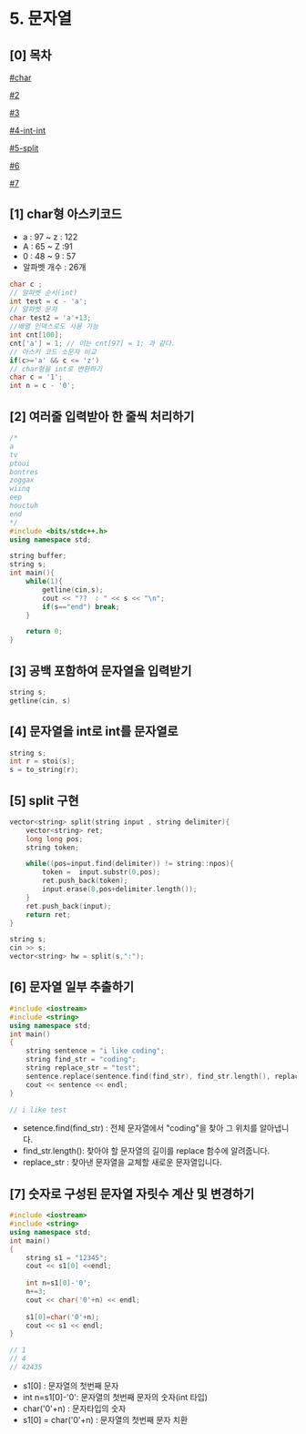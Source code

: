 # 5. 문자열

## \[0] 목차

[#char](<README (1).md#char> "mention")

[#2](<README (1).md#2> "mention")

[#3](<README (1).md#3> "mention")

[#4-int-int](<README (1).md#4-int-int> "mention")

[#5-split](<README (1).md#5-split> "mention")

[#6](<README (1).md#6> "mention")

[#7](<README (1).md#7> "mention")

## \[1] char형 아스키코드 <a href="#char" id="char"></a>

* a : 97 \~ z : 122
* A : 65 \~ Z :91
* 0 : 48 \~ 9 : 57
* 알파벳 개수 : 26개

```cpp
char c ;
// 알파벳 순서(int)
int test = c - 'a';
// 알파벳 문자
char test2 = 'a'+13;
//배열 인덱스로도 사용 가능
int cnt[100];
cnt['a'] = 1; // 이는 cnt[97] = 1; 과 같다.
// 아스키 코드 소문자 비교
if(c>='a' && c <= 'z')
// char형을 int로 변환하기
char c = '1';
int n = c - '0';
```

## \[2] 여러줄 입력받아 한 줄씩 처리하기

```cpp
/*
a
tv
ptoui
bontres
zoggax
wiinq
eep
houctuh
end
*/
#include <bits/stdc++.h>
using namespace std;

string buffer;
string s;
int main(){
    while(1){
        getline(cin,s);
        cout << "??  : " << s << "\n";
        if(s=="end") break;
    }

    return 0;
}
```

## \[3] 공백 포함하여 문자열을 입력받기

```cpp
string s;
getline(cin, s)
```

## \[4]   문자열을 int로 int를 문자열로

```cpp
string s;
int r = stoi(s);
s = to_string(r);
```

## \[5]   split 구현

```cpp
vector<string> split(string input , string delimiter){
    vector<string> ret;
    long long pos;
    string token;

    while((pos=input.find(delimiter)) != string::npos){
        token =  input.substr(0,pos);
        ret.push_back(token);
        input.erase(0,pos+delimiter.length());
    }
    ret.push_back(input);
    return ret;
}

string s;
cin >> s;
vector<string> hw = split(s,":");
```

## \[6] 문자열 일부 추출하기

```cpp
#include <iostream>
#include <string>
using namespace std;
int main()
{
    string sentence = "i like coding";
    string find_str = "coding";
    string replace_str = "test";
    sentence.replace(sentence.find(find_str), find_str.length(), replace_str);
    cout << sentence << endl;
}

// i like test
```

* setence.find(find\_str) : 전체 문자열에서 "coding"을 찾아 그 위치를 알아냅니다.&#x20;
* find\_str.length(): 찾아야 할 문자열의 길이를 replace 함수에 알려줍니다.&#x20;
* replace\_str : 찾아낸 문자열을 교체할 새로운 문자열입니다.

## \[7] 숫자로 구성된 문자열 자릿수 계산 및 변경하기

```cpp
#include <iostream>
#include <string>
using namespace std;
int main()
{
    string s1 = "12345";
    cout << s1[0] <<endl;
    
    int n=s1[0]-'0';
    n+=3;
    cout << char('0'+n) << endl;
    
    s1[0]=char('0'+n);
    cout << s1 << endl;
}

// 1
// 4
// 42435
```

* s1\[0] : 문자열의 첫번째 문자
* int n=s1\[0]-'0': 문자열의 첫번째 문자의 숫자(int 타입)
* char('0'+n) : 문자타입의 숫자
* s1\[0] = char('0'+n) : 문자열의 첫번째 문자 치환

